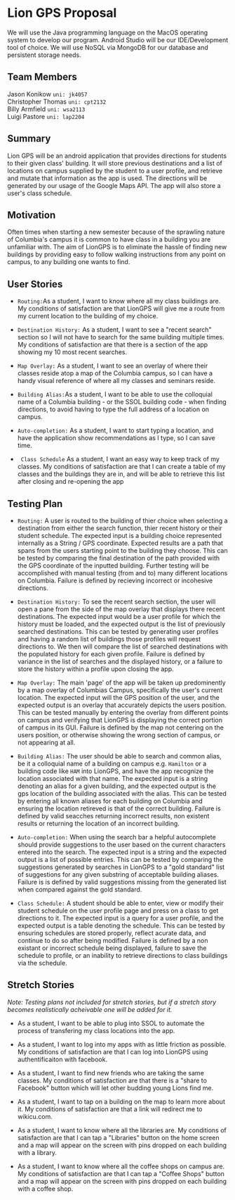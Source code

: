 # Lion GPS Proposal



We will use the Java programming language on the MacOS operating system to develop our program. Android Studio will be our IDE/Development tool of choice. We will use NoSQL via MongoDB for our database and persistent storage needs.

## Team Members

Jason Konikow ```uni: jk4057 ```  
Christopher Thomas ```uni: cpt2132 ```  
Billy Armfield ```uni: wsa2113```  
Luigi Pastore ```uni: lap2204```


## Summary

Lion GPS will be an android application that provides directions for students to their given class' building. It will store previous destinations and a list of locations on campus supplied by the student to a user profile, and retrieve and mutate that information as the app is used. The directions will be generated by our usage of the Google Maps API. The app will also store a user's class schedule.

## Motivation
Often times when starting a new semester because of the sprawling nature of Columbia's campus it is common to have class in a building you are unfamiliar with. The aim of LionGPS is to eliminate the hassle of finding new buildings by providing easy to follow walking instructions from any point on campus, to any building one wants to find. 

## User Stories
* `Routing:`As a student, I want to know where all my class buildings are. My
  conditions of satisfaction are that LionGPS will give me a route from my
  current location to the building of my choice.

* `Destination History:` As a student, I want to see a "recent search" section so I will not have to
  search for the same building multiple times. My conditions of satisfaction
  are that there is a section of the app showing my 10 most recent searches.

* `Map Overlay:` As a student, I want to see an overlay of where their classes reside atop a map of the Columbia campus, so I can have a handy visual reference of where all my classes and seminars reside. 
  
 
* `Building Alias:`As a student, I want to be able to use  the colloquial name of a Columbia building - or the SSOL building code - when finding directions, to avoid having to type the full address of a location on campus. 
 
* `Auto-completion:` As a student, I want to start typing a location, and have the application show recommendations as I type, so I can save time.

* ` Class Schedule` As a student, I want an easy way to keep track of my classes. My
   conditions of satisfaction are that I can create a table of my classes and
   the buildings they are in, and will be able to retrieve this list after
   closing and re-opening the app 

   
## Testing Plan

* `Routing:` A user is routed to the building of thier choice when selecting a destination from either the search function, thier recent history or their student schedule. The expected input is a building choice represented internally as a String / GPS coordinate. Expected results are a path that spans from the users starting point to the building they choose. This can be tested by comparing the final destination of the path provided with the GPS coordinate of the inputted building. Further testing will be accomplished with manual testing (from and to) many different locations on Columbia. Failure is defined by recieving incorrect or incohesive directions.

* `Destination History:` To see the recent search section, the user will open a pane from the side of the map overlay that displays there recent destinations. The expected input would be a user profile for which the history must be loaded, and the expected output is the list of previously searched destinations. This can be tested by generating user profiles and having a random list of buildings those profiles will request directions to. We then will compare the list of searched destinations with the populated history for each given profile. Failure is defined by variance in the list of searches and the displayed history, or a failure to store the history within a profile upon closing the app. 

* `Map Overlay:` The main 'page' of the app will be taken up predominently by a map overlay of Columbias Campus, specifically the user's current location. The expected input will the GPS position of the user, and the expected output is an overlay that accurately depicts the users position. This can be tested manually by entering the overlay from different points on campus and verifying that LionGPS is displaying the correct portion of campus in its GUI. Failure is defined by the map not centering on the users position, or otherwise showing the wrong section of campus, or not appearing at all. 

* `Building Alias:` The user should be able to search and common alias,  be it a colloquial name of a building on campus e.g. `Hamilton` or a building code like `HAM` into LionGPS, and have the app recognize the location associated with that name. The expected input is a string denoting an alias for a given building, and the expected output is the gps location of the building associated with the alias. This can be tested by entering all known aliases for each building on Columbia and ensuring the location retireved is that of the correct building. Failure is defined by valid seacches returning incorrect results, non existent results or returning the location of an incorrect building.   

* `Auto-completion:` When using the search bar a helpful autocomplete should provide suggestions to the user based on the current characters entered into the search. The expected input is a string and the expected output is a list of possible entries. This can be tested by comparing the suggestions generated by searches in LionGPS to a "gold standard" list of suggestions for any given substring of acceptable building aliases. Failure is is defined by valid suggestions missing from the generated list when compared against the gold standard. 

* `Class Schedule:` A student should be able to enter, view or modify their student schedule on the user profile page and press on a class to get directions to it. The expected input is a query for a user profile, and the expected output is a table denoting the schedule. This can be tested by ensuring schedules are stored properly, reflect acurate data, and continue to do so after being modified. Failure is defined by a non existant or incorrect schedule being displayed, failure to save the schedule to profile, or an inability to retrieve directions to class buildings via the schedule. 

## Stretch Stories

*Note: Testing plans not included for stretch stories, but if a stretch story becomes realistically acheivable one will be added for it.*

* As a student, I want to be able to plug into SSOL to automate the process of transfering my class locations into the app.
 
* As a student, I want to log into my apps with as
  little friction as possible. My conditions of satisfaction are that I can log
  into LionGPS using authentificaiton with facebook.

* As a student, I want to find new friends who are taking the same classes.
  My conditions of satisfaction are that there is a "share to Facebook" button
  which will let other budding young Lions find me. 

* As a student, I want to tap on a building on the map to learn more
  about it. My conditions of satisfaction are that a link will redirect me to
  wikicu.com.

* As a student, I want to know where all the libraries are. My
   conditions of satisfaction are that I can tap a "Libraries" button on the home screen and a map will appear
   on the screen with pins dropped on each building with a library. 

* As a student, I want to know where all the coffee shops on
   campus are. My conditions of satisfaction are that I can tap a "Coffee
   Shops" button and a map will appear on the screen with pins dropped on each building with a coffee shop.


